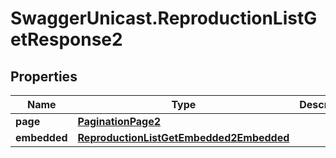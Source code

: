 # SwaggerUnicast.ReproductionListGetResponse2

## Properties

Name | Type | Description | Notes
------------ | ------------- | ------------- | -------------
**page** | [**PaginationPage2**](PaginationPage2.md) |  | [optional] 
**embedded** | [**ReproductionListGetEmbedded2Embedded**](ReproductionListGetEmbedded2Embedded.md) |  | [optional] 


